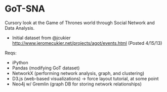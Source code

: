 GoT-SNA
=======

Cursory look at the Game of Thrones world through Social Network and Data Analysis.

- Initial dataset from @jcukier http://www.jeromecukier.net/projects/agot/events.html (Posted 4/15/13)


Reqs:
- iPython
- Pandas (modifying GoT dataset)
- NetworkX (performing network analysis, graph, and clustering)
- D3.js (web-based visualizations) -> force layout tutorial, at some point
- Neo4j w/ Gremlin (graph DB for storing network relationships)

